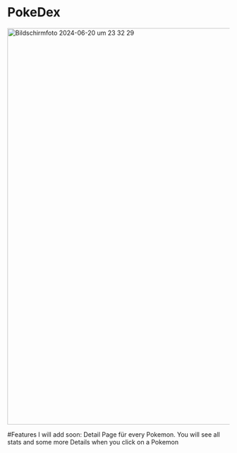 # PokeDex
<img width="896" alt="Bildschirmfoto 2024-06-20 um 23 32 29" src="https://github.com/JanBerlin06/PokeDex/assets/122086059/548b3e5a-12c5-485e-88b8-2f3036f4282c">


#Features I will add soon:
Detail Page für every Pokemon. You will see all stats and some more Details when you click on a Pokemon

